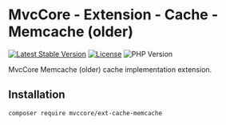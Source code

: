 # MvcCore - Extension - Cache - Memcache (older)

[![Latest Stable Version](https://img.shields.io/badge/Stable-v5.2.0-brightgreen.svg?style=plastic)](https://github.com/mvccore/ext-cache-memcached/releases)
[![License](https://img.shields.io/badge/License-BSD%203-brightgreen.svg?style=plastic)](https://mvccore.github.io/docs/mvccore/5.0.0/LICENSE.md)
![PHP Version](https://img.shields.io/badge/PHP->=5.4-brightgreen.svg?style=plastic)

MvcCore Memcache (older) cache implementation extension.

## Installation
```shell
composer require mvccore/ext-cache-memcache
```